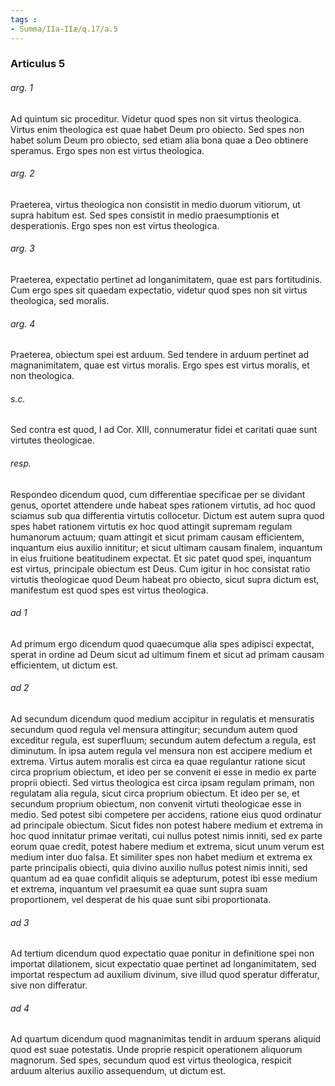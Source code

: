 ```yaml
---
tags : 
- Summa/IIa-IIæ/q.17/a.5
---
```


### Articulus 5

###### arg. 1
Ad quintum sic proceditur. Videtur quod spes non sit virtus theologica. Virtus enim theologica est quae habet Deum pro obiecto. Sed spes non habet solum Deum pro obiecto, sed etiam alia bona quae a Deo obtinere speramus. Ergo spes non est virtus theologica.

###### arg. 2
Praeterea, virtus theologica non consistit in medio duorum vitiorum, ut supra habitum est. Sed spes consistit in medio praesumptionis et desperationis. Ergo spes non est virtus theologica.

###### arg. 3
Praeterea, expectatio pertinet ad longanimitatem, quae est pars fortitudinis. Cum ergo spes sit quaedam expectatio, videtur quod spes non sit virtus theologica, sed moralis.

###### arg. 4
Praeterea, obiectum spei est arduum. Sed tendere in arduum pertinet ad magnanimitatem, quae est virtus moralis. Ergo spes est virtus moralis, et non theologica.

###### s.c.
Sed contra est quod, I ad Cor. XIII, connumeratur fidei et caritati quae sunt virtutes theologicae.

###### resp.
Respondeo dicendum quod, cum differentiae specificae per se dividant genus, oportet attendere unde habeat spes rationem virtutis, ad hoc quod sciamus sub qua differentia virtutis collocetur. Dictum est autem supra quod spes habet rationem virtutis ex hoc quod attingit supremam regulam humanorum actuum; quam attingit et sicut primam causam efficientem, inquantum eius auxilio innititur; et sicut ultimam causam finalem, inquantum in eius fruitione beatitudinem expectat. Et sic patet quod spei, inquantum est virtus, principale obiectum est Deus. Cum igitur in hoc consistat ratio virtutis theologicae quod Deum habeat pro obiecto, sicut supra dictum est, manifestum est quod spes est virtus theologica.

###### ad 1
Ad primum ergo dicendum quod quaecumque alia spes adipisci expectat, sperat in ordine ad Deum sicut ad ultimum finem et sicut ad primam causam efficientem, ut dictum est.

###### ad 2
Ad secundum dicendum quod medium accipitur in regulatis et mensuratis secundum quod regula vel mensura attingitur; secundum autem quod exceditur regula, est superfluum; secundum autem defectum a regula, est diminutum. In ipsa autem regula vel mensura non est accipere medium et extrema. Virtus autem moralis est circa ea quae regulantur ratione sicut circa proprium obiectum, et ideo per se convenit ei esse in medio ex parte proprii obiecti. Sed virtus theologica est circa ipsam regulam primam, non regulatam alia regula, sicut circa proprium obiectum. Et ideo per se, et secundum proprium obiectum, non convenit virtuti theologicae esse in medio. Sed potest sibi competere per accidens, ratione eius quod ordinatur ad principale obiectum. Sicut fides non potest habere medium et extrema in hoc quod innitatur primae veritati, cui nullus potest nimis inniti, sed ex parte eorum quae credit, potest habere medium et extrema, sicut unum verum est medium inter duo falsa. Et similiter spes non habet medium et extrema ex parte principalis obiecti, quia divino auxilio nullus potest nimis inniti, sed quantum ad ea quae confidit aliquis se adepturum, potest ibi esse medium et extrema, inquantum vel praesumit ea quae sunt supra suam proportionem, vel desperat de his quae sunt sibi proportionata.

###### ad 3
Ad tertium dicendum quod expectatio quae ponitur in definitione spei non importat dilationem, sicut expectatio quae pertinet ad longanimitatem, sed importat respectum ad auxilium divinum, sive illud quod speratur differatur, sive non differatur.

###### ad 4
Ad quartum dicendum quod magnanimitas tendit in arduum sperans aliquid quod est suae potestatis. Unde proprie respicit operationem aliquorum magnorum. Sed spes, secundum quod est virtus theologica, respicit arduum alterius auxilio assequendum, ut dictum est.

